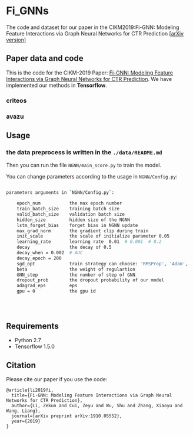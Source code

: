 # Fi_GNNs

The code and dataset for our paper in the CIKM2019:Fi-GNN: Modeling Feature Interactions via Graph Neural Networks for CTR Prediction [[arXiv version]](https://arxiv.org/pdf/1910.05552.pdf)

## Paper data and code

This is the code for the CIKM-2019 Paper: [Fi-GNN: Modeling Feature Interactions via Graph Neural Networks for CTR Prediction](https://arxiv.org/pdf/1910.05552.pdf). We have implemented our methods in **Tensorflow**.

### criteos

### avazu



## Usage
### the data preprocess is written in the `./data/README.md` 


Then you can run the file `NGNN/main_score.py` to train the model.

You can change parameters according to the usage in `NGNN/Config.py`:

```bash

parameters arguments in `NGNN/Config.py`:

    epoch_num           the max epoch number
    train_batch_size    training batch size
    valid_batch_size    validation batch size
    hidden_size         hidden size of the NGNN
    lstm_forget_bias    forget bias in NGNN update
    max_grad_norm       the gradient clip during train
    init_scale          the scale of initialize parameter 0.05
    learning_rate       learning rate  0.01  # 0.001  # 0.2
    decay               the decay of 0.5
    decay_when = 0.002  # AUC
    decay_epoch = 200
    sgd_opt             train strategy can choose: 'RMSProp', 'Adam', 'Momentum', 'RMSProp', 'Adadelta'
    beta                the weight of regulartion
    GNN_step            the number of step of GNN
    dropout_prob        the dropout probability of our model
    adagrad_eps         eps
    gpu = 0             the gpu id
                        
                        
                        
```

## Requirements

- Python 2.7
- Tensorflow 1.5.0

## Citation

Please cite our paper if you use the code:

```
@article{li2019fi,
  title={Fi-GNN: Modeling Feature Interactions via Graph Neural Networks for CTR Prediction},
  author={Li, Zekun and Cui, Zeyu and Wu, Shu and Zhang, Xiaoyu and Wang, Liang},
  journal={arXiv preprint arXiv:1910.05552},
  year={2019}
}
```

